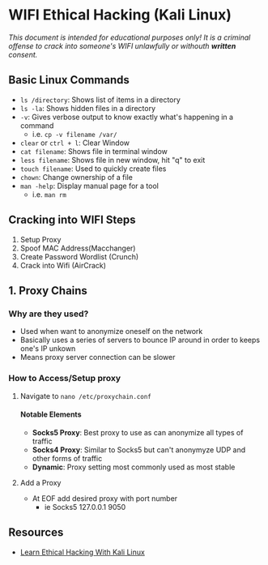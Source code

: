 # WIFI Ethical Hacking (Kali Linux)
*This document is intended for educational purposes only!
It is a criminal offense to crack into someone's WIFI unlawfully
or withouth **written** consent.*

## Basic Linux Commands
- `ls /directory`: Shows list of items in a directory
- `ls -la`: Shows hidden files in a directory 
- `-v`: Gives verbose output to know exactly what's happening in a command
  - i.e. `cp -v filename /var/`
- `clear` or `ctrl + l`: Clear Window
- `cat filename`: Shows file in terminal window
- `less filename`: Shows file in new window, hit "q" to exit
- `touch filename`: Used to quickly create files
- `chown`: Change ownership of a file
- `man -help`: Display manual page for a tool
  - i.e. `man rm`
  
 ## Cracking into WIFI Steps
 1. Setup Proxy 
 2. Spoof MAC Address(Macchanger)
 3. Create Password Wordlist (Crunch)
 4. Crack into Wifi (AirCrack)
 
 
 ## 1. Proxy Chains
 
 ### Why are they used?
 - Used when want to anonymize oneself on the network
 - Basically uses a series of servers to bounce IP around in order to keeps one's IP unkown
 - Means proxy server connection can be slower
 
 ### How to Access/Setup proxy
 1. Navigate to `nano /etc/proxychain.conf`
    #### Notable Elements
    - **Socks5 Proxy**: Best proxy to use as can anonymize all types of traffic
    - **Socks4 Proxy**: Similar to Socks5 but can't anonymyze UDP and other forms of traffic
    - **Dynamic**: Proxy setting most commonly used as most stable
    
 2. Add a Proxy
    - At EOF add desired proxy with port number
      - ie Socks5 127.0.0.1 9050
      


## Resources
- [Learn Ethical Hacking With Kali Linux](https://youtu.be/0uvWRwLs5Zo)
